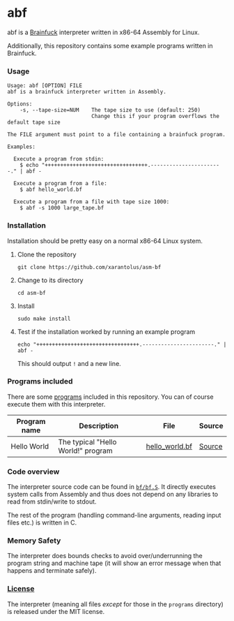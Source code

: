 # abf
abf is a [Brainfuck](https://en.wikipedia.org/wiki/Brainfuck) interpreter written in x86-64 Assembly for Linux.

Additionally, this repository contains some example programs written in Brainfuck.

### Usage
```
Usage: abf [OPTION] FILE
abf is a brainfuck interpreter written in Assembly.

Options:
    -s, --tape-size=NUM    The tape size to use (default: 250)
                           Change this if your program overflows the default tape size

The FILE argument must point to a file containing a brainfuck program.

Examples:

  Execute a program from stdin:
    $ echo "+++++++++++++++++++++++++++++++++.-----------------------." | abf -

  Execute a program from a file:
    $ abf hello_world.bf

  Execute a program from a file with tape size 1000:
    $ abf -s 1000 large_tape.bf
```

### Installation
Installation should be pretty easy on a normal x86-64 Linux system.

1. Clone the repository
    ```shell
    git clone https://github.com/xarantolus/asm-bf
    ```
2. Change to its directory
    ```shell
    cd asm-bf
    ```
3. Install 
    ```shell
    sudo make install
    ```
4. Test if the installation worked by running an example program
    ```shell
    echo "+++++++++++++++++++++++++++++++++.-----------------------." | abf -
    ```
    This should output `!` and a new line.


### Programs included
There are some [programs](programs/) included in this repository. You can of course execute them with this interpreter.

| Program name | Description                        | File                                      | Source                                                      |
| ------------ | ---------------------------------- | ----------------------------------------- | ----------------------------------------------------------- |
| Hello World  | The typical "Hello World!" program | [hello_world.bf](programs/hello_world.bf) | [Source](https://gist.github.com/kidk/44b8cd699c5879f1084f) |

### Code overview
The interpreter source code can be found in [`bf/bf.S`](bf/bf.S). It directly executes system calls from Assembly and thus does not depend on any libraries to read from stdin/write to stdout.

The rest of the program (handling command-line arguments, reading input files etc.) is written in C.

### Memory Safety
The interpreter does bounds checks to avoid over/underrunning the program string and machine tape (it will show an error message when that happens and terminate safely). 

### [License](LICENSE)
The interpreter (meaning all files *except* for those in the `programs` directory) is released under the MIT license.
